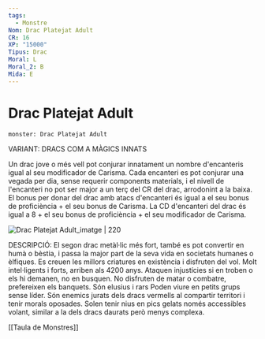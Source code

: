 ```yaml
---
tags:
  - Monstre
Nom: Drac Platejat Adult
CR: 16
XP: "15000"
Tipus: Drac
Moral: L
Moral_2: B
Mida: E
---
```

# Drac Platejat Adult

```statblock
monster: Drac Platejat Adult
```

VARIANT: DRACS COM A MÀGICS INNATS

Un drac jove o més vell pot conjurar innatament un nombre d'encanteris igual al seu modificador de Carisma. Cada encanteri es pot conjurar una vegada per dia, sense requerir components materials, i el nivell de l'encanteri no pot ser major a un terç del CR del drac, arrodonint a la baixa. El bonus per donar del drac amb atacs d'encanteri és igual a el seu bonus de proficiència + el seu bonus de Carisma. La CD d'encanteri del drac és igual a 8 + el seu bonus de proficiència + el seu modificador de Carisma.

![Drac Platejat Adult_imatge | 220](https://static.wikia.nocookie.net/greyhawk-chronicles/images/3/3c/Silver-dragon.jpg/revision/latest?cb=20160328050423)

DESCRIPCIÓ: 
El segon drac metàl·lic més fort, també es pot convertir en humà o bèstia, i passa la major part de la seva vida en societats humanes o èlfiques. Es creuen les millors criatures en existència i disfruten del vol. Molt intel·ligents i forts, arriben als 4200 anys. Ataquen injustícies si en troben o els hi demanen, no en busquen. No disfruten de matar o combatre, prefereixen els banquets. Són elusius i rars Poden viure en petits grups sense líder. Són enemics jurats dels dracs vermells al compartir territori i tenir morals oposades. Solen tenir nius en pics gelats només accessibles volant, similar a la dels dracs daurats però menys complexa.

[[Taula de Monstres]]

